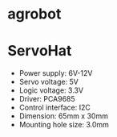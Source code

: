 # agrobot


# ServoHat
- Power supply: 6V-12V
- Servo voltage: 5V
- Logic voltage: 3.3V
- Driver: PCA9685
- Control interface: I2C
- Dimension: 65mm x 30mm
- Mounting hole size: 3.0mm


